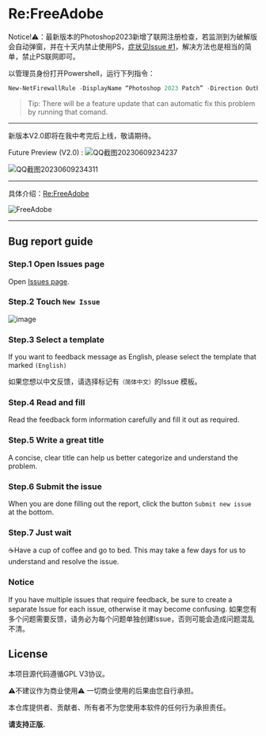 # Re:FreeAdobe
 
 Notice!⚠️：最新版本的Photoshop2023新增了联网注册检查，若监测到为破解版会自动弹窗，并在十天内禁止使用PS，[症状见Issue #1](https://github.com/yangnuozhen/FreeAdobe/issues/1)，解决方法也是相当的简单，禁止PS联网即可。

以管理员身份打开Powershell，运行下列指令：
```Powershell
New-NetFirewallRule -DisplayName “Photoshop 2023 Patch” -Direction Outbound -Program "C:\Program Files\Adobe\Adobe Photoshop 2023\Photoshop.exe" -RemoteAddress LocalSubnet -Action Block
```
>Tip: There will be a feature update that can automatic fix this problem by running that comand.
---

新版本V2.0即将在我中考完后上线，敬请期待。

Future Preview (V2.0) : 
![QQ截图20230609234237](https://github.com/yangnuozhen/ReFreeAdobe/assets/56541171/446c8d87-cbdd-43c3-8f78-c7f4132d86f4)



![QQ截图20230609234311](https://github.com/yangnuozhen/ReFreeAdobe/assets/56541171/e001b79e-87bc-4e22-95e3-357e4f1eb479)

---
 
具体介绍：[Re:FreeAdobe](https://nuozhen.top/ReFreeAdobe/)

![FreeAdobe](https://nuozhen.top/ReFreeAdobe/img/freeadobe_main_form.png)

---

## Bug report guide

### Step.1 Open Issues page

Open [Issues page](https://github.com/yangnuozhen/ReFreeAdobe/issues).

### Step.2 Touch `New Issue`

![image](https://github.com/yangnuozhen/ReFreeAdobe/assets/56541171/0c451a5a-addd-497f-9cb2-b2cc8bb64f76)

### Step.3 Select a template

If you want to feedback message as English, please select the template that marked `(English)`

如果您想以中文反馈，请选择标记有`（简体中文）`的Issue 模板。

### Step.4 Read and fill

Read the feedback form information carefully and fill it out as required.

### Step.5 Write a great title

A concise, clear title can help us better categorize and understand the problem.

### Step.6 Submit the issue

When you are done filling out the report, click the button `Submit new issue` at the bottom.

### Step.7 Just wait

☕Have a cup of coffee and go to bed. This may take a few days for us to understand and resolve the issue.

### Notice

If you have multiple issues that require feedback, be sure to create a separate Issue for each issue, otherwise it may become confusing.
如果您有多个问题需要反馈，请务必为每个问题单独创建Issue，否则可能会造成问题混乱不清。

## License

本项目源代码遵循GPL V3协议。

⚠不建议作为商业使用⚠
一切商业使用的后果由您自行承担。

本仓库提供者、贡献者、所有者不为您使用本软件的任何行为承担责任。

**请支持正版.**
